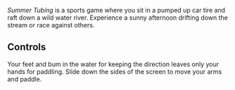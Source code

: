 
*Summer Tubing* is a sports game where you sit in a pumped up car tire
and raft down a wild water river. Experience a sunny afternoon drifting
down the stream or race against others.


## Controls

Your feet and bum in the water for keeping the direction leaves only
your hands for paddling. Slide down the sides of the screen to move your
arms and paddle.


